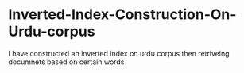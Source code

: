 # Inverted-Index-Construction-On-Urdu-corpus
I have constructed an inverted index on urdu corpus then retriveing documnets based on certain words
